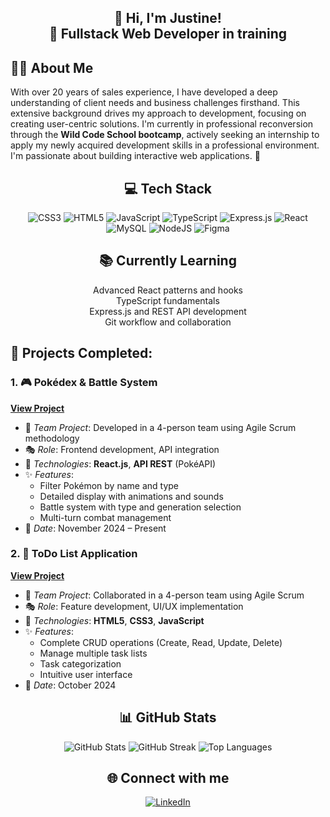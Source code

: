 <div align="center">

## 👋 **Hi, I'm Justine!** <br> 🚀 Fullstack Web Developer in training


</div>

## 🙋‍♀️ About Me
With over 20 years of sales experience, I have developed a deep understanding of client needs and business challenges firsthand. This extensive background drives my approach to development, focusing on creating user-centric solutions. I'm currently in professional reconversion through the **Wild Code School bootcamp**, actively seeking an internship to apply my newly acquired development skills in a professional environment. I'm passionate about building interactive web applications. 🎯

<div align="center">

## 💻 Tech Stack
![CSS3](https://img.shields.io/badge/css3-%231572B6.svg?style=flat&logo=css3&logoColor=white) 
![HTML5](https://img.shields.io/badge/html5-%23E34F26.svg?style=flat&logo=html5&logoColor=white) 
![JavaScript](https://img.shields.io/badge/javascript-%23323330.svg?style=flat&logo=javascript&logoColor=%23F7DF1E) 
![TypeScript](https://img.shields.io/badge/typescript-%23007ACC.svg?style=flat&logo=typescript&logoColor=white) 
![Express.js](https://img.shields.io/badge/express.js-%23404d59.svg?style=flat&logo=express&logoColor=%2361DAFB) 
![React](https://img.shields.io/badge/react-%2320232a.svg?style=flat&logo=react&logoColor=%2361DAFB) 
![MySQL](https://img.shields.io/badge/mysql-4479A1.svg?style=flat&logo=mysql&logoColor=white) 
![NodeJS](https://img.shields.io/badge/node.js-6DA55F?style=flat&logo=node.js&logoColor=white) 
![Figma](https://img.shields.io/badge/figma-%23F24E1E.svg?style=flat&logo=figma&logoColor=white)

## 📚 Currently Learning
<p>Advanced React patterns and hooks<br>
TypeScript fundamentals<br>
Express.js and REST API development<br>
Git workflow and collaboration </p>

</div>

## 🎯 Projects Completed:
### 1. 🎮 **Pokédex & Battle System** 
**[View Project](https://github.com/Justine-Cousin/toulouse-p2-pokemon-arena.git)**
- 🤝 *Team Project*: Developed in a 4-person team using Agile Scrum methodology
- 🎭 *Role*: Frontend development, API integration
- 🧰 *Technologies*: **React.js**, **API REST** (PokéAPI)  
- ✨ *Features*:  
  - Filter Pokémon by name and type  
  - Detailed display with animations and sounds  
  - Battle system with type and generation selection  
  - Multi-turn combat management  
- 📆 *Date*: November 2024 – Present  

### 2. 📝 **ToDo List Application**
**[View Project](https://github.com/Justine-Cousin/Project-1-TD3.github.io.git)**
- 🤝 *Team Project*: Collaborated in a 4-person team using Agile Scrum
- 🎭 *Role*: Feature development, UI/UX implementation
- 🧰 *Technologies*: **HTML5**, **CSS3**, **JavaScript**  
- ✨ *Features*:  
  - Complete CRUD operations (Create, Read, Update, Delete)  
  - Manage multiple task lists  
  - Task categorization  
  - Intuitive user interface  
- 📆 *Date*: October 2024  

<div align="center">

## 📊 GitHub Stats

<img src="https://github-readme-stats.vercel.app/api?username=Justine-Cousin&theme=radical&hide_border=true&include_all_commits=true&count_private=false" alt="GitHub Stats" />
<img src="https://github-readme-streak-stats.herokuapp.com/?user=Justine-Cousin&theme=radical&hide_border=true" alt="GitHub Streak" />
<img src="https://github-readme-stats.vercel.app/api/top-langs/?username=Justine-Cousin&theme=radical&hide_border=true&include_all_commits=true&count_private=false&layout=compact" alt="Top Languages" />

## 🌐 Connect with me
[![LinkedIn](https://img.shields.io/badge/LinkedIn-%230077B5.svg?logo=linkedin&logoColor=white)](https://www.linkedin.com/in/justinedevweb/)

</div>
